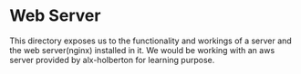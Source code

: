 # Web Server
This directory exposes us to the functionality and workings of a server and the
web server(nginx) installed in it. We would be working with an aws server
provided by alx-holberton for learning purpose.
